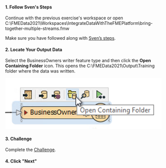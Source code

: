 <head><base target="_blank"> </head>

#### 1. Follow Sven's Steps
Continue with the previous exercise's workspace or open C:\FMEData2021\Workspaces\IntegrateDataWithTheFMEPlatform\bring-together-multiple-streams.fmw

Make sure you have followed along with [Sven’s steps](https://safe.my.trailhead.com/content/safe/modules/connect-to-data/bring-together-multiple-streams).

#### 2. Locate Your Output Data
Select the BusinessOwners writer feature type and then click the **Open Containing Folder** icon. This opens the C:\FMEData2021\Output\Training folder where the data was written.

![](./open-containing-folder.png)

#### 3. Challenge
Complete the [Challenge](https://safe.my.trailhead.com/content/safe/modules/connect-to-data/bring-together-multiple-streams#challenge).

#### 4. Click "Next"
